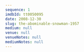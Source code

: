 ```yaml
---
sequence: 1
imdbId: tt0050095
date: 2008-12-30
slug: the-abominable-snowman-1957
medium: null
venue: null
venueNotes: null
mediumNotes: null
---
```


